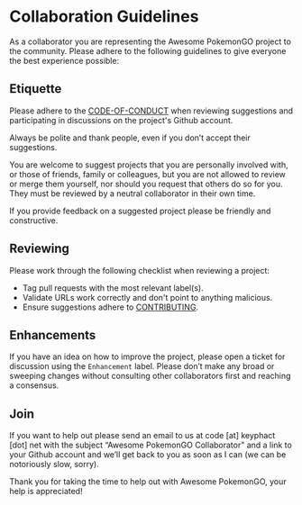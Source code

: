 # Collaboration Guidelines
As a collaborator you are representing the Awesome PokemonGO project to the community. Please adhere to the following guidelines to give everyone the best experience possible:

## Etiquette
Please adhere to the [CODE-OF-CONDUCT](https://github.com/pkmngo-odi/awesome-pokemongo/blob/master/CODE-OF-CONDUCT.md) when reviewing suggestions and participating in discussions on the project's Github account.

Always be polite and thank people, even if you don’t accept their suggestions.

You are welcome to suggest projects that you are personally involved with, or those of friends, family or colleagues, but you are not allowed to review or merge them yourself, nor should you request that others do so for you. They must be reviewed by a neutral collaborator in their own time.

If you provide feedback on a suggested project please be friendly and constructive.

## Reviewing
Please work through the following checklist when reviewing a project:

- Tag pull requests with the most relevant label(s).
- Validate URLs work correctly and don't point to anything malicious.
- Ensure suggestions adhere to [CONTRIBUTING](https://github.com/pkmngo-odi/awesome-pokemongo/blob/master/CONTRIBUTING.md).

## Enhancements
If you have an idea on how to improve the project, please open a ticket for discussion using the `Enhancement` label. Please don’t make any broad or sweeping changes without consulting other collaborators first and reaching a consensus.

## Join
If you want to help out please send an email to us at code [at] keyphact [dot] net with the subject “Awesome PokemonGO Collaborator" and a link to your Github account and we’ll get back to you as soon as I can (we can be notoriously slow, sorry).

Thank you for taking the time to help out with Awesome PokemonGO, your help is appreciated!
